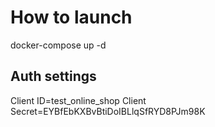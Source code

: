 # How to launch

docker-compose up -d

## Auth settings

Client ID=test_online_shop
Client Secret=EYBfEbKXBvBtiDoIBLlqSfRYD8PJm98K

